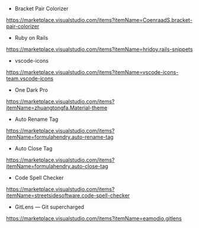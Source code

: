 - Bracket Pair Colorizer

https://marketplace.visualstudio.com/items?itemName=CoenraadS.bracket-pair-colorizer

- Ruby on Rails

https://marketplace.visualstudio.com/items?itemName=hridoy.rails-snippets

- vscode-icons

https://marketplace.visualstudio.com/items?itemName=vscode-icons-team.vscode-icons

- One Dark Pro

https://marketplace.visualstudio.com/items?itemName=zhuangtongfa.Material-theme

- Auto Rename Tag

https://marketplace.visualstudio.com/items?itemName=formulahendry.auto-rename-tag

- Auto Close Tag

https://marketplace.visualstudio.com/items?itemName=formulahendry.auto-close-tag

- Code Spell Checker

https://marketplace.visualstudio.com/items?itemName=streetsidesoftware.code-spell-checker

- GitLens — Git supercharged

https://marketplace.visualstudio.com/items?itemName=eamodio.gitlens

